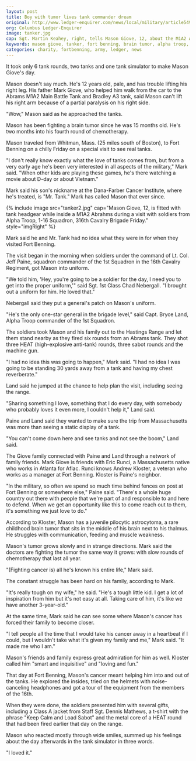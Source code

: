 ```yaml
---
layout: post
title: Boy with tumor lives tank commander dream
original: http://www.ledger-enquirer.com/news/local/military/article54963960.html
org: Columbus Ledger-Enquirer
image: tanker.jpg
cap: Sgt. Martin Keahey, right, tells Mason Giove, 12, about the M1A2 Abrams during a visit with soldiers from Alpha Troop, 1-16 Squadron, 316th Cavalry Brigade Friday. Giove has battled a slow-growing brain tumor since he was 15 months old, and has grown to love tanks and ships from playing video games. Family friends led the effort to bring the Gioves to Fort Benning to spend a day with the soldiers, who made him an honorary brigadier general. (Robin Trimarchi)
keywords: mason giove, tanker, fort benning, brain tumor, alpha troop, cavalry
categories: charity, fortbenning, army, ledger, news
---
```


It took only 6 tank rounds, two tanks and one tank simulator to make Mason Giove's day.

<!--break-->

Mason doesn't say much. He's 12 years old, pale, and has trouble lifting his right leg. His father Mark Giove, who helped him walk from the car to the Abrams M1A2 Main Battle Tank and Bradley A3 tank, said Mason can't lift his right arm because of a partial paralysis on his right side.

"Wow," Mason said as he approached the tanks.

Mason has been fighting a brain tumor since he was 15 months old. He's two months into his fourth round of chemotherapy.

Mason traveled from Whitman, Mass. (25 miles south of Boston), to Fort Benning on a chilly Friday on a special visit to see real tanks.

"I don't really know exactly what the love of tanks comes from, but from a very early age he's been very interested in all aspects of the military," Mark said. "When other kids are playing these games, he's there watching a movie about D-day or about Vietnam."

Mark said his son's nickname at the Dana-Farber Cancer Institute, where he's treated, is "Mr. Tank." Mark has called Mason that ever since.

{% include image src="tanker2.jpg" cap="Mason Giove, 12, is fitted with tank headgear while inside a M1A2 Abrahms during a visit with soldiers from Alpha Troop, 1-16 Squadron, 316th Cavalry Brigade Friday." style="imgRight" %}

Mark said he and Mr. Tank had no idea what they were in for when they visited Fort Benning.

The visit began in the morning when soldiers under the command of Lt. Col. Jeff Paine, squadron commander of the 1st Squadron in the 16th Cavalry Regiment, got Mason into uniform.

"We told him, 'Hey, you're going to be a soldier for the day, I need you to get into the proper uniform,'" said Sgt. 1st Class Chad Nebergall. "I brought out a uniform for him. He loved that."

Nebergall said they put a general's patch on Mason's uniform.

"He's the only one-star general in the brigade level," said Capt. Bryce Land, Alpha Troop commander of the 1st Squadron.

The soldiers took Mason and his family out to the Hastings Range and let them stand nearby as they fired six rounds from an Abrams tank. They shot three HEAT (high-explosive anti-tank) rounds, three sabot rounds and the machine gun.

"I had no idea this was going to happen," Mark said. "I had no idea I was going to be standing 30 yards away from a tank and having my chest reverberate."

Land said he jumped at the chance to help plan the visit, including seeing the range.

"Sharing something I love, something that I do every day, with somebody who probably loves it even more, I couldn't help it," Land said.

Paine and Land said they wanted to make sure the trip from Massachusetts was more than seeing a static display of a tank.

"You can't come down here and see tanks and not see the boom," Land said.

The Giove family connected with Paine and Land through a network of family friends. Mark Giove is friends with Eric Runci, a Massachusetts native who works in Atlanta for Aflac. Runci knows Andrew Kloster, a veteran who works as a manager at Fort Benning. Kloster is Paine's neighbor.

"In the military, so often we spend so much time behind fences on post at Fort Benning or somewhere else," Paine said. "There's a whole huge country out there with people that we're part of and responsible to and here to defend. When we get an opportunity like this to come reach out to them, it's something we just love to do."

According to Kloster, Mason has a juvenile pilocytic astrocytoma, a rare childhood brain tumor that sits in the middle of his brain next to his thalmus. He struggles with communication, feeding and muscle weakness.

Mason's tumor grows slowly and in strange directions. Mark said the doctors are fighting the tumor the same way it grows: with slow rounds of chemotherapy that last all year.

"(Fighting cancer is) all he's known his entire life," Mark said.

The constant struggle has been hard on his family, according to Mark.

"It's really tough on my wife," he said. "He's a tough little kid. I get a lot of inspiration from him but it's not easy at all. Taking care of him, it's like we have another 3-year-old."

At the same time, Mark said he can see some where Mason's cancer has forced their family to become closer.

"I tell people all the time that I would take his cancer away in a heartbeat if I could, but I wouldn't take what it's given my family and me," Mark said. "It made me who I am."

Mason's friends and family express great admiration for him as well. Kloster called him "smart and inquisitive" and "loving and fun."

That day at Fort Benning, Mason's cancer meant helping him into and out of the tanks. He explored the insides, tried on the helmets with noise-canceling headphones and got a tour of the equipment from the members of the 16th.

When they were done, the soldiers presented him with several gifts, including a Class A jacket from Staff Sgt. Dennis Mathews, a t-shirt with the phrase "Keep Calm and Load Sabot" and the metal core of a HEAT round that had been fired earlier that day on the range.

Mason who reacted mostly through wide smiles, summed up his feelings about the day afterwards in the tank simulator in three words.

"I loved it."